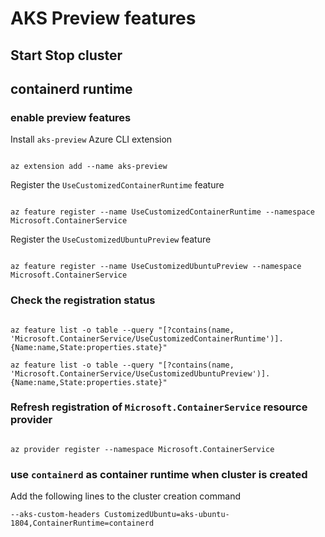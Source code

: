 # AKS Preview features

## Start Stop cluster

## containerd runtime

### enable preview features

Install `aks-preview` Azure CLI extension

```code

az extension add --name aks-preview

```

Register the `UseCustomizedContainerRuntime` feature

```code

az feature register --name UseCustomizedContainerRuntime --namespace Microsoft.ContainerService

```

Register the `UseCustomizedUbuntuPreview` feature

```code

az feature register --name UseCustomizedUbuntuPreview --namespace Microsoft.ContainerService

```

### Check the registration status

```code

az feature list -o table --query "[?contains(name, 'Microsoft.ContainerService/UseCustomizedContainerRuntime')].{Name:name,State:properties.state}"

az feature list -o table --query "[?contains(name, 'Microsoft.ContainerService/UseCustomizedUbuntuPreview')].{Name:name,State:properties.state}"

```

### Refresh registration of `Microsoft.ContainerService` resource provider

```code

az provider register --namespace Microsoft.ContainerService

```

### use `containerd` as container runtime when cluster is created

Add the following lines to the cluster creation command

`--aks-custom-headers CustomizedUbuntu=aks-ubuntu-1804,ContainerRuntime=containerd`
